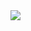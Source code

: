 <a href="https://github.com/devxb/gitanimals">
  <img src="https://render.gitanimals.org/farms/{username}"/>
</a>
